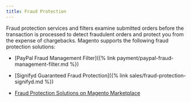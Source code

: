 ```yaml
---
title: Fraud Protection
---
```


Fraud protection services and filters examine submitted orders before the transaction is processed to detect fraudulent orders and protect you from the expense of chargebacks. Magento supports the following fraud protection solutions:

- [PayPal Fraud Management Filter]({% link payment/paypal-fraud-management-filter.md %})
<!--{% if "Default.EE-B2B" contains site.edition %}-->

- [Signifyd Guaranteed Fraud Protection]({% link sales/fraud-protection-signifyd.md %})
<!--{% endif %}-->

- [Fraud Protection Solutions on Magento Marketplace][1]

[1]: https://marketplace.magento.com/catalogsearch/result?q=fraud%20protection
